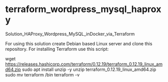 # terraform_wordpress_mysql_haproxy
Solution_HAProxy_Wordpress_MySQL_inDocker_via_Terraform

For using this solution create Debian based Linux server and clone this repository.
For installing Terraform use this script:

wget https://releases.hashicorp.com/terraform/0.12.19/terraform_0.12.19_linux_amd64.zip
sudo apt install unzip -y
unzip terraform_0.12.19_linux_amd64.zip
sudo mv terraform /bin
terraform -v

